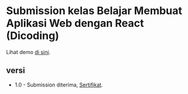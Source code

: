 # Submission kelas Belajar Membuat Aplikasi Web dengan React (Dicoding)

Lihat demo [di sini](https://yuandahanif.github.io/chat-note).

## versi

- 1.0 - Submission diterima, [Sertifikat](https://www.dicoding.com/certificates/N9ZO63WKRXG5).
